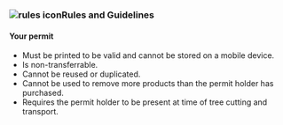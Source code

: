 ### ![rules icon](/assets/img/site-wide/bullet-points-icon.svg "rules icon")Rules and Guidelines

#### Your permit

* Must be printed to be valid and cannot be stored on a mobile device.
* Is non-transferrable.
* Cannot be reused or duplicated.
* Cannot be used to remove more products than the permit holder has purchased.
* Requires the permit holder to be present at time of tree cutting and transport.